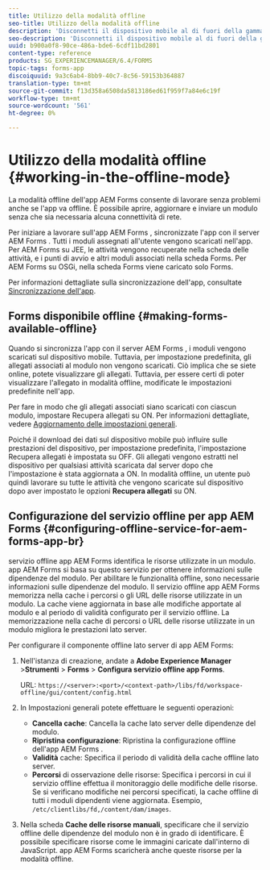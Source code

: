 ```yaml
---
title: Utilizzo della modalità offline
seo-title: Utilizzo della modalità offline
description: 'Disconnetti il dispositivo mobile al di fuori della gamma di  rete AEM Forms o in modalità completamente offline e lavora sull''app AEM Forms '
seo-description: 'Disconnetti il dispositivo mobile al di fuori della gamma di  rete AEM Forms o in modalità completamente offline e lavora sull''app AEM Forms '
uuid: b900a0f8-90ce-486a-bde6-6cdf11bd2801
content-type: reference
products: SG_EXPERIENCEMANAGER/6.4/FORMS
topic-tags: forms-app
discoiquuid: 9a3c6ab4-8bb9-40c7-8c56-59153b364887
translation-type: tm+mt
source-git-commit: f13d358a6508da5813186ed61f959f7a84e6c19f
workflow-type: tm+mt
source-wordcount: '561'
ht-degree: 0%

---
```



# Utilizzo della modalità offline {#working-in-the-offline-mode}

La modalità offline dell&#39;app  AEM Forms consente di lavorare senza problemi anche se l&#39;app va offline. È possibile aprire, aggiornare e inviare un modulo senza che sia necessaria alcuna connettività di rete.

Per iniziare a lavorare sull&#39;app AEM Forms , sincronizzate l&#39;app con il server AEM Forms . Tutti i moduli assegnati all&#39;utente vengono scaricati nell&#39;app. Per  AEM Forms su JEE, le attività vengono recuperate nella scheda delle attività, e i punti di avvio e altri moduli associati nella scheda Forms. Per  AEM Forms su OSGi, nella scheda Forms viene caricato solo Forms.

Per informazioni dettagliate sulla sincronizzazione dell&#39;app, consultate [Sincronizzazione dell&#39;app](/help/forms/using/sync-app.md).

## Forms disponibile offline {#making-forms-available-offline}

Quando si sincronizza l&#39;app con il server AEM Forms , i moduli vengono scaricati sul dispositivo mobile. Tuttavia, per impostazione predefinita, gli allegati associati al modulo non vengono scaricati. Ciò implica che se siete online, potete visualizzare gli allegati. Tuttavia, per essere certi di poter visualizzare l&#39;allegato in modalità offline, modificate le impostazioni predefinite nell&#39;app.

Per fare in modo che gli allegati associati siano scaricati con ciascun modulo, impostare Recupera allegati su ON. Per informazioni dettagliate, vedere [Aggiornamento delle impostazioni generali](/help/forms/using/update-general-settings.md).

Poiché il download dei dati sul dispositivo mobile può influire sulle prestazioni del dispositivo, per impostazione predefinita, l&#39;impostazione Recupera allegati è impostata su OFF. Gli allegati vengono estratti nel dispositivo per qualsiasi attività scaricata dal server dopo che l&#39;impostazione è stata aggiornata a ON. In modalità offline, un utente può quindi lavorare su tutte le attività che vengono scaricate sul dispositivo dopo aver impostato le opzioni **Recupera allegati** su ON.

## Configurazione del servizio offline per  app AEM Forms {#configuring-offline-service-for-aem-forms-app-br}

 servizio offline app AEM Forms identifica le risorse utilizzate in un modulo.  app AEM Forms si basa su questo servizio per ottenere informazioni sulle dipendenze del modulo. Per abilitare le funzionalità offline, sono necessarie informazioni sulle dipendenze del modulo. Il servizio offline  app AEM Forms memorizza nella cache i percorsi o gli URL delle risorse utilizzate in un modulo. La cache viene aggiornata in base alle modifiche apportate al modulo e al periodo di validità configurato per il servizio offline. La memorizzazione nella cache di percorsi o URL delle risorse utilizzate in un modulo migliora le prestazioni lato server.

Per configurare il componente offline lato server di  app AEM Forms:

1. Nell&#39;istanza di creazione, andate a **Adobe Experience Manager** >**Strumenti** > **Forms** > **Configura servizio offline app Forms**.

   URL: `https://<server>:<port>/<context-path>/libs/fd/workspace-offline/gui/content/config.html`

1. In Impostazioni generali potete effettuare le seguenti operazioni:

   * **Cancella cache**: Cancella la cache lato server delle dipendenze del modulo.
   * **Ripristina configurazione**: Ripristina la configurazione offline dell&#39;app AEM Forms .
   * **Validità** cache: Specifica il periodo di validità della cache offline lato server.
   * **Percorsi** di osservazione delle risorse: Specifica i percorsi in cui il servizio offline effettua il monitoraggio delle modifiche delle risorse. Se si verificano modifiche nei percorsi specificati, la cache offline di tutti i moduli dipendenti viene aggiornata. Esempio, `/etc/clientlibs/fd,/content/dam/images`.

1. Nella scheda **Cache delle risorse manuali**, specificare che il servizio offline delle dipendenze del modulo non è in grado di identificare. È possibile specificare risorse come le immagini caricate dall&#39;interno di JavaScript.  app AEM Forms scaricherà anche queste risorse per la modalità offline.
